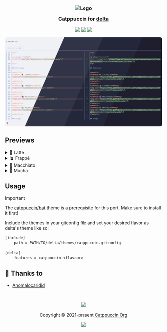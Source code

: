 <h3 align="center">
	<img src="https://raw.githubusercontent.com/catppuccin/catppuccin/main/assets/logos/exports/1544x1544_circle.png" width="100" alt="Logo"/><br/>
	<img src="https://raw.githubusercontent.com/catppuccin/catppuccin/main/assets/misc/transparent.png" height="30" width="0px"/>
	Catppuccin for <a href="https://dandavison.github.io/delta">delta</a>
	<img src="https://raw.githubusercontent.com/catppuccin/catppuccin/main/assets/misc/transparent.png" height="30" width="0px"/>
</h3>

<p align="center">
	<a href="https://github.com/catppuccin/delta/stargazers"><img src="https://img.shields.io/github/stars/catppuccin/delta?colorA=363a4f&colorB=b7bdf8&style=for-the-badge"></a>
	<a href="https://github.com/catppuccin/delta/issues"><img src="https://img.shields.io/github/issues/catppuccin/delta?colorA=363a4f&colorB=f5a97f&style=for-the-badge"></a>
	<a href="https://github.com/catppuccin/delta/contributors"><img src="https://img.shields.io/github/contributors/catppuccin/delta?colorA=363a4f&colorB=a6da95&style=for-the-badge"></a>
</p>

<p align="center">
	<img src="./assets/preview.webp"/>
</p>

## Previews

<details>
<summary>🌻 Latte</summary>
<img src="./assets/latte.webp"/>
</details>
<details>
<summary>🪴 Frappé</summary>
<img src="./assets/frappe.webp"/>
</details>
<details>
<summary>🌺 Macchiato</summary>
<img src="./assets/macchiato.webp"/>
</details>
<details>
<summary>🌿 Mocha</summary>
<img src="./assets/mocha.webp"/>
</details>

## Usage

> [!IMPORTANT]
> The [catppuccin/bat](https://github.com/catppuccin/bat) theme is a prerequisite for this port. Make sure to install it first!

Include the themes in your gitconfig file and set your desired flavor as delta's theme like so:

```gitconfig
[include]
	path = PATH/TO/delta/themes/catppuccin.gitconfig

[delta]
	features = catppuccin-<flavour>
```

## 💝 Thanks to

- [Anomalocaridid](https://github.com/Anomalocaridid)

&nbsp;

<p align="center">
	<img src="https://raw.githubusercontent.com/catppuccin/catppuccin/main/assets/footers/gray0_ctp_on_line.svg?sanitize=true" />
</p>

<p align="center">
	Copyright &copy; 2021-present <a href="https://github.com/catppuccin" target="_blank">Catppuccin Org</a>
</p>

<p align="center">
	<a href="https://github.com/catppuccin/catppuccin/blob/main/LICENSE"><img src="https://img.shields.io/static/v1.svg?style=for-the-badge&label=License&message=MIT&logoColor=d9e0ee&colorA=363a4f&colorB=b7bdf8"/></a>
</p>
